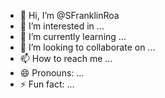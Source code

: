 - 👋 Hi, I’m @SFranklinRoa
- 👀 I’m interested in ...
- 🌱 I’m currently learning ...
- 💞️ I’m looking to collaborate on ...
- 📫 How to reach me ...
- 😄 Pronouns: ...
- ⚡ Fun fact: ...

<!---
SFranklinRoa/SFranklinRoa is a ✨ special ✨ repository because its `README.md` (this file) appears on your GitHub profile.
You can click the Preview link to take a look at your changes.
--->
